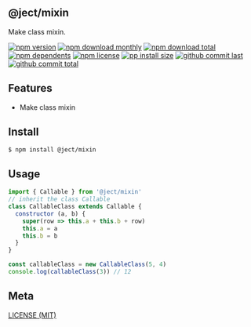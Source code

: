 ## @ject/mixin
Make class mixin.

[![npm version][badge-npm-version]][url-npm]
[![npm download monthly][badge-npm-download-monthly]][url-npm]
[![npm download total][badge-npm-download-total]][url-npm]
[![npm dependents][badge-npm-dependents]][url-github]
[![npm license][badge-npm-license]][url-npm]
[![pp install size][badge-pp-install-size]][url-pp]
[![github commit last][badge-github-last-commit]][url-github]
[![github commit total][badge-github-commit-count]][url-github]

[//]: <> (Shields)
[badge-npm-version]: https://flat.badgen.net/npm/v/@ject/mixin
[badge-npm-download-monthly]: https://flat.badgen.net/npm/dm/@ject/mixin
[badge-npm-download-total]:https://flat.badgen.net/npm/dt/@ject/mixin
[badge-npm-dependents]: https://flat.badgen.net/npm/dependents/@ject/mixin
[badge-npm-license]: https://flat.badgen.net/npm/license/@ject/mixin
[badge-pp-install-size]: https://flat.badgen.net/packagephobia/install/@ject/mixin
[badge-github-last-commit]: https://flat.badgen.net/github/last-commit/hoyeungw/vect
[badge-github-commit-count]: https://flat.badgen.net/github/commits/hoyeungw/vect

[//]: <> (Link)
[url-npm]: https://npmjs.org/package/@ject/mixin
[url-pp]: https://packagephobia.now.sh/result?p=@ject/mixin
[url-github]: https://github.com/hoyeungw/vect

## Features

- Make class mixin

## Install
```console
$ npm install @ject/mixin
```

## Usage
```js
import { Callable } from '@ject/mixin'
// inherit the class Callable
class CallableClass extends Callable {
  constructor (a, b) {
    super(row => this.a + this.b + row)
    this.a = a
    this.b = b
  }
}

const callableClass = new CallableClass(5, 4)
console.log(callableClass(3)) // 12

```

## Meta
[LICENSE (MIT)](LICENSE)
